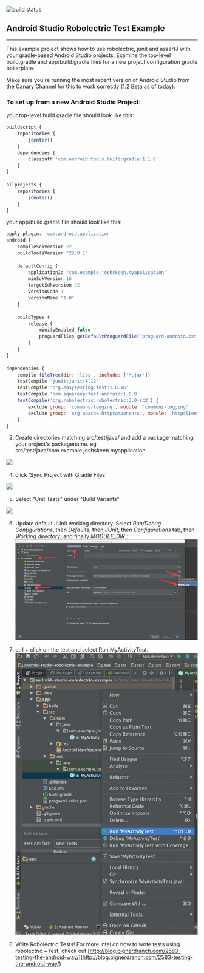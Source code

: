 ![build status](https://travis-ci.org/mutexkid/android-studio-robolectric-example.svg)

## Android Studio Robolectric Test Example
--- 
This example project shows how to use robolectric, junit and assertJ with your gradle-based Android Studio projects.
Examine the top-level build.gradle and app/build.gradle files for a new project configuration gradle boilerplate.

Make sure you're running the most recent version of Android Studio from the Canary Channel for this to work correctly (1.2 Beta as of today).

### To set up from a new Android Studio Project: 

your top-level build.gradle file should look like this: 

```javascript
buildscript {
    repositories {
        jcenter()
    }
    dependencies {
        classpath 'com.android.tools.build:gradle:1.1.0'
    }
}

allprojects {
    repositories {
        jcenter()
    }
}
```

your app/build.gradle file should look like this: 

```javascript
apply plugin: 'com.android.application'
android {
    compileSdkVersion 22
    buildToolsVersion "22.0.1"

    defaultConfig {
        applicationId "com.example.joshskeen.myapplication"
        minSdkVersion 16
        targetSdkVersion 22
        versionCode 1
        versionName "1.0"
    }

    buildTypes {
        release {
            minifyEnabled false
            proguardFiles getDefaultProguardFile('proguard-android.txt'), 'proguard-rules.pro'
        }
    }
}

dependencies {
    compile fileTree(dir: 'libs', include: ['*.jar'])
    testCompile 'junit:junit:4.12'
    testCompile 'org.easytesting:fest:1.0.16'
    testCompile 'com.squareup:fest-android:1.0.8'
    testCompile('org.robolectric:robolectric:3.0-rc2') {
        exclude group: 'commons-logging', module: 'commons-logging'
        exclude group: 'org.apache.httpcomponents', module: 'httpclient'
    }
}
```

2. Create directories matching src/test/java/ and add a package matching your project's packagename. eg src/test/java/com.example.joshskeen.myapplication
 <img src="https://www.evernote.com/shard/s313/sh/d69d9f94-76cb-42ac-858f-b6f7da68a6fb/f8d5f3ca3223094317d895c78cae5103/deep/0/TestMyActivity.java----app----android-studio-robolectric-example------code-foo-bar-android-studio-robolectric-example----Android-Studio-(Beta)-0.8.4.png" width="600">


4. click 'Sync Project with Gradle Files'
 <img src="https://www.evernote.com/shard/s313/sh/75d04b22-0ef0-449e-b137-e65dd4948865/28376be9739b21ca941d8fb6a4eeda88/deep/0/README.md----MyApplication----My-Application------AndroidStudioProjects-MyApplication----Android-Studio-(Beta)-0.8.1.png" width="600">

 
5. Select "Unit Tests" under "Build Variants"
 <img src="https://www.evernote.com/shard/s313/sh/560c4b5f-e70b-4800-b46f-bc1968618338/89c1e740e7134316961a103021daf1cb/deep/0/MyActivityTest.java---android-studio-robolectric-example------code-android-studio-robolectric-example-.png" width="600">

6. Update default JUnit working directory. Select *Run/Debug Configurations*, then *Defaults*, then *JUnit*, then *Configurations* tab, then *Working directory*, and finally *MODULE_DIR*.:
![default JUnit working directory](readme_images/junit_default_working_dir.png)

5. ctrl + click on the test and select Run MyActivityTest. ![run test menu item](readme_images/run_test.png)


4. Write Robolectric Tests! For more intel on how to write tests using robolectric + fest, check out [http://blog.bignerdranch.com/2583-testing-the-android-way/](http://blog.bignerdranch.com/2583-testing-the-android-way/)


